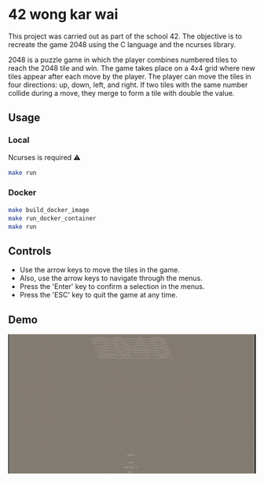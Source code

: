 
# 42 wong kar wai

This project was carried out as part of the school 42. The objective is to recreate the game 2048 using the C language and the ncurses library.

2048 is a puzzle game in which the player combines numbered tiles to reach the 2048 tile and win. The game takes place on a 4x4 grid where new tiles appear after each move by the player. The player can move the tiles in four directions: up, down, left, and right. If two tiles with the same number collide during a move, they merge to form a tile with double the value.


## Usage

### Local

Ncurses is required ⚠️

```bash
make run
```

### Docker

```bash
make build_docker_image
make run_docker_container
make run
```

## Controls

- Use the arrow keys to move the tiles in the game.
- Also, use the arrow keys to navigate through the menus.
- Press the 'Enter' key to confirm a selection in the menus.
- Press the 'ESC' key to quit the game at any time.

## Demo

![demo](demo.gif)

